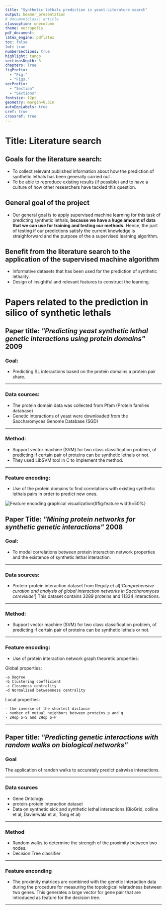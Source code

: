 ```yaml
---
title: "Synthetic lethals prediction in yeast-Literature search"
output: beamer_presentation
# documentclass: article
classoption: onecolumn
theme: metropolis
pdf_document:
latex_engine: pdflatex
toc: false
lof: true
numberSections: true
highlight: tango
sectionsDepth: 3
chapters: True
figPrefix:
  - "Fig."
  - "Figs."
secPrefix:
  - "Section"
  - "Sections"
fontsize: 12pt
geometry: margin=0.5in
autoEqnLabels: true
cref: true
crossref: true
---
```



# Title: Literature search


## Goals for the literature search: 
- To collect relevant published information about how the prediction of synthetic lethals has been generally carried out .
- To be able to reproduce existing results (if possible) and to have a culture of how other researchers have tackled this question.

## General goal of the project
- Our general goal is to apply supervised machine learning for this task of predicting synthetic lethals, **because we have a huge amount of data that we can use for training and testing our methods.** Hence, the part of testing if our predictions satisfy the current knowledge is straighforward and the purpose of the a supervised learning algorithm.

## Benefit from the literature search to the application of the supervised machine algorithm

- Informative datasets that has been used for the prediction of synthetic lethality.
- Design of insightful and relevant features to construct the learning. 


# Papers related to the prediction in silico of synthetic lethals 

## Paper title: *"Predicting yeast synthetic lethal genetic interactions using protein domains"* 2009

<!-- ### Citation:

```
Li, B., & Luo, F. (2009, November). 
Predicting yeast synthetic lethal genetic interactions using protein domains. 
In 2009 IEEE International Conference on Bioinformatics and Biomedicine.
``` -->

### Goal:
- Predicting SL interactions based on the protein domains a protein pair share.

---------------------------

### Data sources:
- The protein domain data was collected from Pfam (Protein families database)
- Genetic interactions of yeast were downloaded from the Saccharomyces Genome Database (SGD)

-----------------------

### Method:
 - Support vector machine (SVM) for two class classification problem, of predicting if certain pair of proteins can be synthetic lethals or not. 
 - They used LibSVM tool in C to implement the method. 

-------------------------

### Feature encoding: 
 - Use of the protein domains to find correlations with existing synthetic lethals pairs in order to predict new ones. 

 ![Feature encoding graphical visualization](../images/feature-encoding-06042020-predicting-SL-from-protein-domains.jpg){#fig:feature width=50%}

<!-- ----------------------

### Instructions for reproducibility  

```
We chose the LibSVM tool provided by Chang et al. [19]. 
The C-Support Vector Classification in LibSVM 
is utilized in our application. We used the radial basis function kernel. 
The parameters (cost and gamma) were estimated by following the guide of 
LibSVM [20], which were selected based on the highest
  accuracy that the trained SVM classifier achieved.
``` -->


## Paper Title: *"Mining protein networks for synthetic genetic interactions"* 2008

<!-- ### Citation:

```
Paladugu, S. R., Zhao, S., Ray, A., & Raval, A. (2008). 
Mining protein networks for synthetic genetic interactions. Bmc Bioinformatics
``` -->


### Goal: 
- To model correlations between protein interaction network properties and the existence of synthetic lethal interaction. 

----------------------------

### Data sources:
- Protein-protein interaction dataset from Reguly et al['*Comprehensive curation and analysis of global interaction networks in Saccharomyces cerevisiae*'] This dataset contains 3289 proteins and 11334 interactions.

-----------------------------

### Method:
 - Support vector machine (SVM) for two class classification problem, of predicting if certain pair of proteins can be synthetic lethals or not. 
 
-------------------------------

### Feature encoding: 
 - Use of protein interaction network graph theoretic properties:

  Global properties: 

    -a Degree
    -b Clustering coefficient
    -c Closeness centrality
    -d Normalized betweenness centrality
  <!-- -e Eigenvector centrality
  -f Stress centrality
  -g Bridging centrality
  -h Information centrality
  -i Current-flow betweenness centrality -->


  Local properties:

    - the inverse of the shortest distance
    - number of mutual neighbors between proteins p and q
    - 2Hop S-S and 2Hop S-P
  
[^1]: which exploit the fact that the known synthetic genetic  network contains a large number of triangles. 2Hop S-S takes a value 1 if the genes encoding the two proteins p and q share a synthetic lethal partner and 0 otherwise, whereas 2Hop S-P takes a value 1 if there exists a protein r such that r has physical interaction with protein p and the gene corresponding to protein r has a SSL interaction with protein q or vice versa.

---------------------------
<!-- 
### Instructions for reproducibility  

```
We computed properties (a)-(d) 
using the network analysis tool Pajek [32], (e) and (f)
using the SNA package for the R statistical computing platform
[33], (g) based on the formula given in [28], and (h)
and (i) using our implementation of the algorithm given
in [31].

``` -->

## Paper title: *"Predicting genetic interactions with random walks on biological networks"*

<!-- ### Citation

```
Chipman, K. C., & Singh, A. K. (2009). 
Predicting genetic interactions with random walks on biological networks.
 BMC bioinformatics, 10(1), 17.
``` -->

### Goal

The application of randon walks to accurately predict pairwise interactions. 

------------------------------

### Data sources

- Gene Ontology
- protein-protein interaction dataset
- Data on synthetic sick and synthetic lethal interactions (BioGrid, collins et al, Davierwala et al, Tong et al)

------------------------------

### Method

- Random walks to determine the strength of the proximity between two nodes. 
- Decision Tree classifier

----------------------------

### Feature enconding

- The proximity matrices are combined with the genetic interaction data during the procedure for measuring the topological relatedness between two genes. This generates a large vector for gene pair that are introduced as feature for the decision tree. 

--------------------------

<!-- ### Instructions for reproducibility 

```
We used version 3.5.7 of the Weka [19] machine learning
software to classify gene pairs as either interacting (SSL) or
non-interacting. Specifically, we used the J48 decision tree
implementation provided with the package. We applied a
5-fold, stratified cross-validation scheme whereby four
fifths of the instances are used for training and the other
one fifth of the data is held out for testing.
``` -->